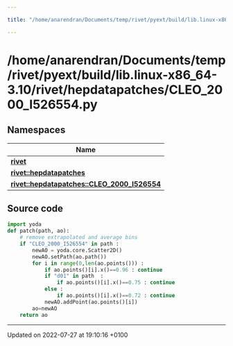 ```yaml
---

title: "/home/anarendran/Documents/temp/rivet/pyext/build/lib.linux-x86_64-3.10/rivet/hepdatapatches/CLEO_2000_I526554.py"

---
```


# /home/anarendran/Documents/temp/rivet/pyext/build/lib.linux-x86_64-3.10/rivet/hepdatapatches/CLEO_2000_I526554.py



## Namespaces

| Name           |
| -------------- |
| **[rivet](http://example.org/namespaces/namespacerivet/)**  |
| **[rivet::hepdatapatches](http://example.org/namespaces/namespacerivet_1_1hepdatapatches/)**  |
| **[rivet::hepdatapatches::CLEO_2000_I526554](http://example.org/namespaces/namespacerivet_1_1hepdatapatches_1_1cleo__2000__i526554/)**  |




## Source code

```python
import yoda
def patch(path, ao):
    # remove extrapolated and average bins
    if "CLEO_2000_I526554" in path :
        newAO = yoda.core.Scatter2D()
        newAO.setPath(ao.path())
        for i in range(0,len(ao.points())) :
            if ao.points()[i].x()==0.96 : continue
            if "d01" in path  :
                if ao.points()[i].x()==0.75 : continue
            else :
                if ao.points()[i].x()==0.72 : continue
            newAO.addPoint(ao.points()[i])
        ao=newAO
    return ao
```


-------------------------------

Updated on 2022-07-27 at 19:10:16 +0100
